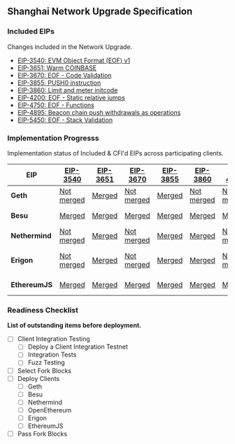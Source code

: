 ## Shanghai Network Upgrade Specification

### Included EIPs
Changes included in the Network Upgrade.

* [EIP-3540: EVM Object Format (EOF) v1](https://eips.ethereum.org/EIPS/eip-3540)
* [EIP-3651: Warm COINBASE](https://eips.ethereum.org/EIPS/eip-3651)
* [EIP-3670: EOF - Code Validation](https://eips.ethereum.org/EIPS/eip-3670)
* [EIP-3855: PUSH0 instruction](https://eips.ethereum.org/EIPS/eip-3855)
* [EIP-3860: Limit and meter initcode](https://eips.ethereum.org/EIPS/eip-3860)
* [EIP-4200: EOF - Static relative jumps](https://eips.ethereum.org/EIPS/eip-4200)
* [EIP-4750: EOF - Functions](https://eips.ethereum.org/EIPS/eip-4750)
* [EIP-4895: Beacon chain push withdrawals as operations](https://eips.ethereum.org/EIPS/eip-4895)
* [EIP-5450: EOF - Stack Validation](https://eips.ethereum.org/EIPS/eip-5450)

### Implementation Progresss

Implementation status of Included & CFI'd EIPs across participating clients.

| EIP            | [EIP-3540](https://eips.ethereum.org/EIPS/eip-3540)                   | [EIP-3651](https://eips.ethereum.org/EIPS/eip-3651)                   | [EIP-3670](https://eips.ethereum.org/EIPS/eip-3670)                   | [EIP-3855](https://eips.ethereum.org/EIPS/eip-3855)                   | [EIP-3860](https://eips.ethereum.org/EIPS/eip-3860)                   | [EIP-4200](https://eips.ethereum.org/EIPS/eip-4200)                 | [EIP-4750](https://eips.ethereum.org/EIPS/eip-4750)                 | [EIP-4895](https://eips.ethereum.org/EIPS/eip-4895)                                                                        | [EIP-5450](https://eips.ethereum.org/EIPS/eip-5450)                 |
|----------------|-----------------------------------------------------------------------|-----------------------------------------------------------------------|-----------------------------------------------------------------------|-----------------------------------------------------------------------|-----------------------------------------------------------------------|---------------------------------------------------------------------|---------------------------------------------------------------------|----------------------------------------------------------------------------------------------------------------------------|---------------------------------------------------------------------|
| **Geth**       | [Not merged](https://github.com/ethereum/go-ethereum/pull/26133)      | [Merged](https://github.com/ethereum/go-ethereum/pull/25819)          | [Not merged](https://github.com/ethereum/go-ethereum/pull/26133)      | [Merged](https://github.com/ethereum/go-ethereum/pull/24039)          | [Not merged](https://github.com/ethereum/go-ethereum/pull/23847)      | [Not merged](https://github.com/ethereum/go-ethereum/pull/26133)    | [Not merged](https://github.com/ethereum/go-ethereum/pull/26133)    | [Not merged](https://github.com/ethereum/go-ethereum/pull/25838)                                                           | [Not merged](https://github.com/ethereum/go-ethereum/pull/26133)    |
| **Besu**       | [Merged](https://github.com/hyperledger/besu/pull/4644)               | [Merged](https://github.com/hyperledger/besu/pull/4620)               | [Merged](https://github.com/hyperledger/besu/pull/4644)               | [Merged](https://github.com/hyperledger/besu/pull/4660)               | [Merged](https://github.com/hyperledger/besu/pull/4726)               | [Merged](https://github.com/hyperledger/besu/pull/4760)         | [Merged](https://github.com/hyperledger/besu/pull/4781)         | [Not merged](https://github.com/hyperledger/besu/pull/4552)                                                                | [Merged](https://github.com/hyperledger/besu/pull/4805)         |
| **Nethermind** | [Not merged](https://github.com/NethermindEth/nethermind/pull/4608)   | [Merged](https://github.com/NethermindEth/nethermind/pull/4594)       | [Not merged](https://github.com/NethermindEth/nethermind/pull/4609)   | [Merged](https://github.com/NethermindEth/nethermind/pull/4599)       | [Merged](https://github.com/NethermindEth/nethermind/pull/4740)       | [Not merged](https://github.com/NethermindEth/nethermind/pull/4864) | [Not merged](https://github.com/NethermindEth/nethermind/pull/4865) | [Not merged](https://github.com/NethermindEth/nethermind/pull/4731)                                                        | [Not merged](https://github.com/NethermindEth/nethermind/pull/4950) |
| **Erigon**     | [Not merged](https://github.com/ledgerwatch/erigon/pull/6382)         | [Merged](https://github.com/ledgerwatch/erigon/pull/5745)             | [Not merged](https://github.com/ledgerwatch/erigon/pull/6382)         | [Merged](https://github.com/ledgerwatch/erigon/pull/5256)             | [Merged](https://github.com/ledgerwatch/erigon/pull/5892)             | [Not merged](https://github.com/ledgerwatch/erigon/pull/6382)       | [Not merged](https://github.com/ledgerwatch/erigon/pull/6382)       | Partly merged ([1](https://github.com/ledgerwatch/erigon/pull/6009), [2](https://github.com/ledgerwatch/erigon/pull/6180)) | [Not merged](https://github.com/ledgerwatch/erigon/pull/6382)       |
| **EthereumJS** | [Merged](https://github.com/ethereumjs/ethereumjs-monorepo/pull/1719) | [Merged](https://github.com/ethereumjs/ethereumjs-monorepo/pull/1814) | [Merged](https://github.com/ethereumjs/ethereumjs-monorepo/pull/1743) | [Merged](https://github.com/ethereumjs/ethereumjs-monorepo/pull/1616) | [Merged](https://github.com/ethereumjs/ethereumjs-monorepo/pull/1619) | [Merged](https://github.com/ethereumjs/ethereumjs-monorepo/pull/2446)                                                                 | [Not merged](https://github.com/ethereumjs/ethereumjs-monorepo/pull/2453)                                                  | [Merged](https://github.com/ethereumjs/ethereumjs-monorepo/pull/2353) | [Not merged](https://github.com/ethereumjs/ethereumjs-monorepo/pull/2453)

### Readiness Checklist

**List of outstanding items before deployment.**

- [ ] Client Integration Testing
  - [ ] Deploy a Client Integration Testnet
  - [ ] Integration Tests
  - [ ] Fuzz Testing
 - [ ] Select Fork Blocks
 - [ ] Deploy Clients
   - [ ]  Geth
   - [ ]  Besu
   - [ ]  Nethermind
   - [ ]  OpenEthereum
   - [ ]  Erigon
   - [ ]  EthereumJS
 - [ ] Pass Fork Blocks
